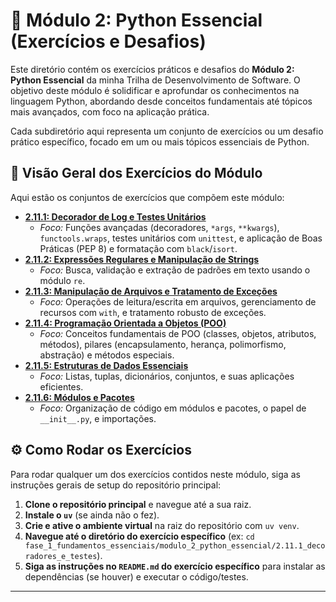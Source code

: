 # 🐍 Módulo 2: Python Essencial (Exercícios e Desafios)

Este diretório contém os exercícios práticos e desafios do **Módulo 2: Python Essencial** da minha Trilha de Desenvolvimento de Software. O objetivo deste módulo é solidificar e aprofundar os conhecimentos na linguagem Python, abordando desde conceitos fundamentais até tópicos mais avançados, com foco na aplicação prática.

Cada subdiretório aqui representa um conjunto de exercícios ou um desafio prático específico, focado em um ou mais tópicos essenciais de Python.

## 📝 Visão Geral dos Exercícios do Módulo

Aqui estão os conjuntos de exercícios que compõem este módulo:

* **[2.11.1: Decorador de Log e Testes Unitários](2.11.1_decoradores_e_testes/README.md)**
    * *Foco:* Funções avançadas (decoradores, `*args`, `**kwargs`), `functools.wraps`, testes unitários com `unittest`, e aplicação de Boas Práticas (PEP 8) e formatação com `black`/`isort`.
* **[2.11.2: Expressões Regulares e Manipulação de Strings](2.11.2_expressoes_regulares_e_manipulacao_de_strings/README.md)**
    * *Foco:* Busca, validação e extração de padrões em texto usando o módulo `re`.
* **[2.11.3: Manipulação de Arquivos e Tratamento de Exceções](#2113-manipulacao-de-arquivos-e-tratamento-de-excecoes)**
    * *Foco:* Operações de leitura/escrita em arquivos, gerenciamento de recursos com `with`, e tratamento robusto de exceções.
* **[2.11.4: Programação Orientada a Objetos (POO)](#2114-programacao-orientada-a-objetos-poo)**
    * *Foco:* Conceitos fundamentais de POO (classes, objetos, atributos, métodos), pilares (encapsulamento, herança, polimorfismo, abstração) e métodos especiais.
* **[2.11.5: Estruturas de Dados Essenciais](#2115-estruturas-de-dados-essenciais)**
    * *Foco:* Listas, tuplas, dicionários, conjuntos, e suas aplicações eficientes.
* **[2.11.6: Módulos e Pacotes](#2116-modulos-e-pacotes)**
    * *Foco:* Organização de código em módulos e pacotes, o papel de `__init__.py`, e importações.

## ⚙️ Como Rodar os Exercícios

Para rodar qualquer um dos exercícios contidos neste módulo, siga as instruções gerais de setup do repositório principal:

1.  **Clone o repositório principal** e navegue até a sua raiz.
2.  **Instale o `uv`** (se ainda não o fez).
3.  **Crie e ative o ambiente virtual** na raiz do repositório com `uv venv`.
4.  **Navegue até o diretório do exercício específico** (ex: `cd fase_1_fundamentos_essenciais/modulo_2_python_essencial/2.11.1_decoradores_e_testes`).
5.  **Siga as instruções no `README.md` do exercício específico** para instalar as dependências (se houver) e executar o código/testes.

---